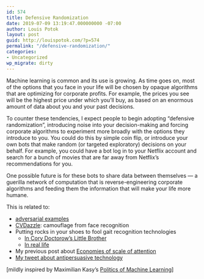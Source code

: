 ```yaml
---
id: 574
title: Defensive Randomization
date: 2019-07-09 13:19:47.000000000 -07:00
author: Louis Potok
layout: post
guid: http://louispotok.com/?p=574
permalink: "/defensive-randomization/"
categories:
- Uncategorized
wp_migrate: dirty
---
```

Machine learning is common and its use is growing. As time goes on, most of the options that you face in your life will be chosen by opaque algorithms that are optimizing for corporate profits. For example, the prices you see will be the highest price under which you&#8217;ll buy, as based on an enormous amount of data about you and your past decisions.

To counter these tendencies, I expect people to begin adopting &#8220;defensive randomization&#8221;, introducing noise into your decision-making and forcing corporate algorithms to experiment more broadly with the options they introduce to you. You could do this by simple coin flip, or introduce your own bots that make random (or targeted exploratory) decisions on your behalf. For example, you could have a bot log in to your Netflix account and search for a bunch of movies that are far away from Netflix&#8217;s recommendations for you.

One possible future is for these bots to share data between themselves &#8212; a guerilla network of computation that is reverse-engineering corporate algorithms and feeding them the information that will make your life more humane.

This is related to:

  * [adversarial examples](https://openai.com/blog/adversarial-example-research/)
  * [CVDazzle](https://cvdazzle.com/): camouflage from face recognition
  * Putting rocks in your shoes to fool gait recognition technologies 
      * [In Cory Doctorow&#8217;s Little Brother](http://www.technovelgy.com/ct/content.asp?Bnum=3086)
      * [In real life](https://www.schneier.com/blog/archives/2008/09/gait_analysis_f.html)
  * My previous post about [Economies of scale of attention](http://louispotok.com/how-large-institutions-screw-you-over/)
  * [My tweet about antipersuasive technology](https://twitter.com/louispotok/status/701472918270644224)

[mildly inspired by Maximilian Kasy&#8217;s [Politics of Machine Learning](https://phenomenalworld.org/digital-ethics/politics-of-machine-learning)]

&nbsp;